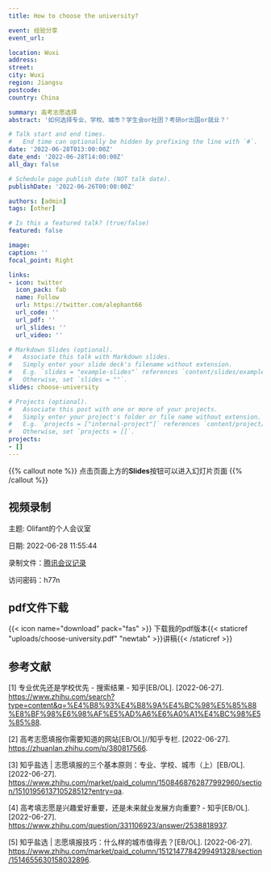 ```yaml
---
title: How to choose the university?

event: 经验分享
event_url: 

location: Wuxi
address:
street: 
city: Wuxi
region: Jiangsu
postcode: 
country: China

summary: 高考志愿选择
abstract: '如何选择专业、学校、城市？学生会or社团？考研or出国or就业？'

# Talk start and end times.
#   End time can optionally be hidden by prefixing the line with `#`.
date: '2022-06-28T013:00:00Z'
date_end: '2022-06-28T14:00:00Z'
all_day: false

# Schedule page publish date (NOT talk date).
publishDate: '2022-06-26T00:00:00Z'

authors: [admin]
tags: [other]

# Is this a featured talk? (true/false)
featured: false

image:
caption: ''
focal_point: Right

links:
- icon: twitter
  icon_pack: fab
  name: Follow
  url: https://twitter.com/alephant66
  url_code: ''
  url_pdf: ''
  url_slides: ''
  url_video: ''

# Markdown Slides (optional).
#   Associate this talk with Markdown slides.
#   Simply enter your slide deck's filename without extension.
#   E.g. `slides = "example-slides"` references `content/slides/example-slides.md`.
#   Otherwise, set `slides = ""`.
slides: choose-university

# Projects (optional).
#   Associate this post with one or more of your projects.
#   Simply enter your project's folder or file name without extension.
#   E.g. `projects = ["internal-project"]` references `content/project/deep-learning/index.md`.
#   Otherwise, set `projects = []`.
projects:
- []
---
```


{{% callout note %}}
点击页面上方的**Slides**按钮可以进入幻灯片页面
{{% /callout %}}
## 视频录制
主题: Olifant的个人会议室

日期: 2022-06-28 11:55:44

录制文件：[腾讯会议记录](https://meeting.tencent.com/v2/cloud-record/share?id=5dbf3f97-ae10-4167-9bd9-84fdf6ea81a9&from=3)

访问密码：h77n

## pdf文件下载
{{< icon name="download" pack="fas" >}} 下载我的pdf版本{{< staticref "uploads/choose-university.pdf" "newtab" >}}讲稿{{< /staticref >}}

## 参考文献
[1] 专业优先还是学校优先 - 搜索结果 - 知乎[EB/OL]. [2022-06-27]. https://www.zhihu.com/search?type=content&q=%E4%B8%93%E4%B8%9A%E4%BC%98%E5%85%88%E8%BF%98%E6%98%AF%E5%AD%A6%E6%A0%A1%E4%BC%98%E5%85%88.

[2] 高考志愿填报你需要知道的网站[EB/OL]//知乎专栏. [2022-06-27]. https://zhuanlan.zhihu.com/p/380817566.

[3] 知乎盐选 | 志愿填报的三个基本原则：专业、学校、城市（上）[EB/OL]. [2022-06-27]. https://www.zhihu.com/market/paid_column/1508468762877992960/section/1510195613710528512?entry=qa.

[4] 高考填志愿是兴趣爱好重要，还是未来就业发展方向重要? - 知乎[EB/OL]. [2022-06-27]. https://www.zhihu.com/question/331106923/answer/2538818937.

[5] 知乎盐选 | 志愿填报技巧：什么样的城市值得去？[EB/OL]. [2022-06-27]. https://www.zhihu.com/market/paid_column/1512147784299491328/section/1514655630158032896.

